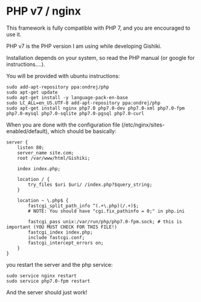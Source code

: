 # PHP v7 / nginx
This framework is fully compatible with PHP 7, and you are encouraged to use it.

PHP v7 is the PHP version I am using while developing Gishiki.

Installation depends on your system, so read the PHP manual (or google for instructions....).

You will be provided with ubuntu instructions:

```shell
sudo add-apt-repository ppa:ondrej/php
sudo apt-get update
sudo apt-get install -y language-pack-en-base
sudo LC_ALL=en_US.UTF-8 add-apt-repository ppa:ondrej/php
sudo apt-get install nginx php7.0 php7.0-dev php7.0-xml php7.0-fpm php7.0-mysql php7.0-sqlite php7.0-pgsql php7.0-curl
```

When you are done with the configuration file (/etc/nginx/sites-enabled/default), 
which should be basically:

```nginx
server {
	listen 80;
	server_name site.com;
	root /var/www/html/Gishiki;

	index index.php;

	location / {
		try_files $uri $uri/ /index.php?$query_string;
	}

	location ~ \.php$ {
		fastcgi_split_path_info ^(.+\.php)(/.+)$;
		# NOTE: You should have "cgi.fix_pathinfo = 0;" in php.ini

		fastcgi_pass unix:/var/run/php/php7.0-fpm.sock; # this is important (YOU MUST CHECK FOR THIS FILE!)
		fastcgi_index index.php;
		include fastcgi.conf;
		fastcgi_intercept_errors on;
	}
}
```

you restart the server and the php service:

```shell
sudo service nginx restart
sudo service php7.0-fpm restart
```

And the server should just work!


